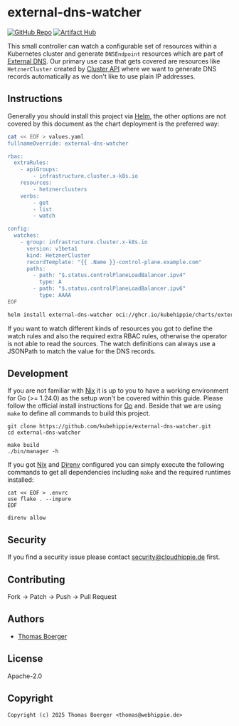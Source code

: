 # external-dns-watcher

[![GitHub Repo](https://img.shields.io/badge/github-repo-yellowgreen)](https://github.com/kubehippie/external-dns-watcher) [![Artifact Hub](https://img.shields.io/endpoint?url=https://artifacthub.io/badge/repository/kubehippie)](https://artifacthub.io/packages/helm/kubehippie/external-dns-watcher)

This small controller can watch a configurable set of resources within a
Kubernetes cluster and generate `DNSEndpoint` resources which are part of
[External DNS][external-dns]. Our primary use case that gets covered are
resources like `HetznerCluster` created by [Cluster API][cluster-api] where we
want to generate DNS records automatically as we don't like to use plain IP
addresses.

## Instructions

Generally you should install this project via [Helm][helm], the other options
are not covered by this document as the chart deployment is the preferred way:

```sh
cat << EOF > values.yaml
fullnameOverride: external-dns-watcher

rbac:
  extraRules:
    - apiGroups:
        - infrastructure.cluster.x-k8s.io
    resources:
        - hetznerclusters
    verbs:
        - get
        - list
        - watch

config:
  watches:
    - group: infrastructure.cluster.x-k8s.io
      version: v1beta1
      kind: HetznerCluster
      recordTemplate: "{{ .Name }}-control-plane.example.com"
      paths:
        - path: "$.status.controlPlaneLoadBalancer.ipv4"
          type: A
        - path: "$.status.controlPlaneLoadBalancer.ipv6"
          type: AAAA
EOF

helm install external-dns-watcher oci://ghcr.io/kubehippie/charts/external-dns-watcher --values values.yaml
```

If you want to watch different kinds of resources you got to define the watch
rules and also the required extra RBAC rules, otherwise the operator is not able
to read the sources. The watch definitions can always use a JSONPath to match
the value for the DNS records.

## Development

If you are not familiar with [Nix][nix] it is up to you to have a working
environment for Go (>= 1.24.0) as the setup won't be covered within this guide.
Please follow the official install instructions for [Go][golang] and. Beside
that we are using `make` to define all commands to build this project.

```console
git clone https://github.com/kubehippie/external-dns-watcher.git
cd external-dns-watcher

make build
./bin/manager -h
```

If you got [Nix][nix] and [Direnv][direnv] configured you can simply execute
the following commands to get all dependencies including `make` and the required
runtimes installed:

```console
cat << EOF > .envrc
use flake . --impure
EOF

direnv allow
```

## Security

If you find a security issue please contact
[security@cloudhippie.de](mailto:thomas@webhippie.de) first.

## Contributing

Fork -> Patch -> Push -> Pull Request

## Authors

-   [Thomas Boerger](https://github.com/tboerger)

## License

Apache-2.0

## Copyright

```console
Copyright (c) 2025 Thomas Boerger <thomas@webhippie.de>
```

[external-dns]: https://kubernetes-sigs.github.io/external-dns/
[cluster-api]: https://cluster-api.sigs.k8s.io/
[helm]: https://helm.sh/
[nix]: https://nixos.org/
[golang]: http://golang.org/doc/install.html
[direnv]: https://direnv.net/
